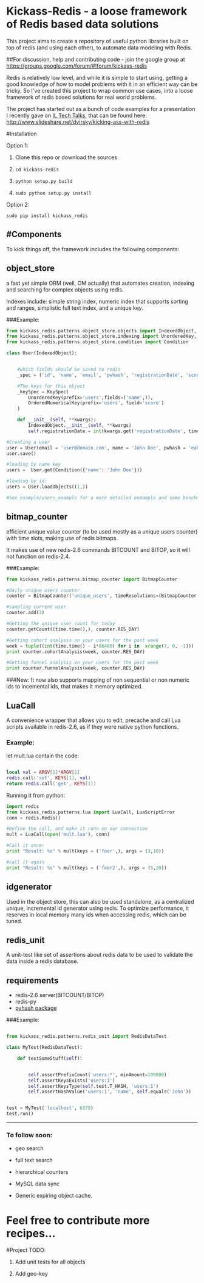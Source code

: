 Kickass-Redis - a loose framework of Redis based data solutions
==================================================

This project aims to create a repository of useful python libraries built on top of redis (and using each other),
to automate data modeling with Redis.

##For discussion, help and contributing code - join the google group at https://groups.google.com/forum/#!forum/kickass-redis

Redis is relatively low level, and while it is simple to start using, getting a good knowledge of how to model problems
with it in an efficient way can be tricky. So I've created this project to wrap common use cases, into a loose framework
of redis based solutions for real world problems.

The project has started out as a bunch of code examples for a presentation I recently gave on [IL Tech Talks](http://www.iltechtalks.org.il/),  that can be found here: http://www.slideshare.net/dvirsky/kicking-ass-with-redis

#Installation

Option 1:

1. Clone this repo or download the sources

2. `cd kickass-redis`

3. `python setup.py build`

4. `sudo python setup.py install`

Option 2:

`sudo pip install kickass_redis`


#Components
----------

To kick things off, the framework includes the following components:

## object_store

a fast yet simple ORM (well, OM actually) that automates creation, indexing and searching for complex objects using redis.

Indexes include: simple string index, numeric index that supports sorting and ranges, simplistic full text index, and a unique key.

###Example:

```python
from kickass_redis.patterns.object_store.objects import IndexedObject, KeySpec
from kickass_redis.patterns.object_store.indexing import UnorderedKey, OrderedNumericalKey
from kickass_redis.patterns.object_store.condition import Condition

class User(IndexedObject):


    #which fields should be saved to redis
    _spec = ('id', 'name', 'email', 'pwhash', 'registrationDate', 'score')

    #The keys for this object
    _keySpec = KeySpec(
        UnorderedKey(prefix='users',fields=('name',)),
        OrderedNumericalKey(prefix='users', field='score')
    )

    def __init__(self, **kwargs):
        IndexedObject.__init__(self, **kwargs)
        self.registrationDate = int(kwargs.get('registrationDate', time.time()))

#Creating a user
user = User(email = 'user@domain.com', name = 'John Doe', pwhash = 'eabc626ec26bc6ae6cb2', score = 100)
user.save()

#loading by name key
users =  User.get(Condition({'name': 'John Doe'}))

#loading by id:
users = User.loadObjects((1,))

#See example/users_example for a more detailed exmample and some benchmarks
```






## bitmap_counter

efficient unique value counter (to be used mostly as a unique users counter) with time slots, making use of redis bitmaps.

It makes use of new redis-2.6 commands BITCOUNT and BITOP, so it will not function on redis-2.4.

###Example:

```python
from kickass_redis.patterns.bitmap_counter import BitmapCounter

#Daily unique users counter
counter = BitmapCounter('unique_users', timeResolutions=(BitmapCounter.RES_DAY,))

#sampling current user
counter.add(3)

#Getting the unique user count for today
counter.getCount((time.time(),), counter.RES_DAY)

#Getting cohort analysis on your users for the past week
week = tuple((int(time.time() - i*86400) for i in  xrange(7, 0, -1)))
print counter.cohortAnalysis(week, counter.RES_DAY)

#Getting funnel analysis on your users for the past week
print counter.funnelAnalysis(week, counter.RES_DAY)
```

###New:
It now also supports mapping of non sequential or non numeric ids to incemental ids, that makes it memory optimized.


## LuaCall

A convenience wrapper that allows you to edit, precache and call Lua scripts available in redis-2.6, as if they were native python functions.

### Example:

let mult.lua contain the code:

```lua

local val = ARGV[1]*ARGV[2]
redis.call('set', KEYS[1], val)
return redis.call('get', KEYS[1])

```

Running it from python:
```python
import redis
from kickass_redis.patterns.lua import LuaCall, LuaScriptError
conn = redis.Redis()

#Define the call, and make it runn on our connection
mult = LuaCall(open('mult.lua'), conn)

#Call it once:
print "Result: %s" % mult(keys = ('foor',), args = (3,10))

#call it again
print "Result: %s" % mult(keys = ('foor2',), args = (5,20))

```


## idgenerator


Used in the object store, this can also be used standalone, as a centralized unique, incremental id generator using redis.
To optimize performance, it reserves in local memory many ids when accessing redis, which can be tuned.


## redis_unit

A unit-test like set of assertions about redis data to be used to validate the data inside a redis database.

## requirements

* redis-2.6 server(BITCOUNT/BITOP)
* redis-py
* [pyhash package](https://code.google.com/p/pyfasthash/)

###Example:

```python

from kickass_redis.patterns.redis_unit import RedisDataTest

class MyTest(RedisDataTest):

    def testSomeStuff(self):


        self.assertPrefixCount('users:*', minAmount=100000)
        self.assertKeysExists('users:1')
        self.assertKeysType(self.test.T_HASH, 'users:1')
        self.assertHashValue('users:1', 'name', self.equals('John'))


test = MyTest('localhost', 6379)
test.run()


```


---------------------------

### To follow soon:

   * geo search


   * full text search


   * hierarchical counters


   * MySQL data sync


   * Generic expiring object cache.


# Feel free to contribute more recipes...

#Project TODO:

1. Add unit tests for all objects

2. Add geo-key


